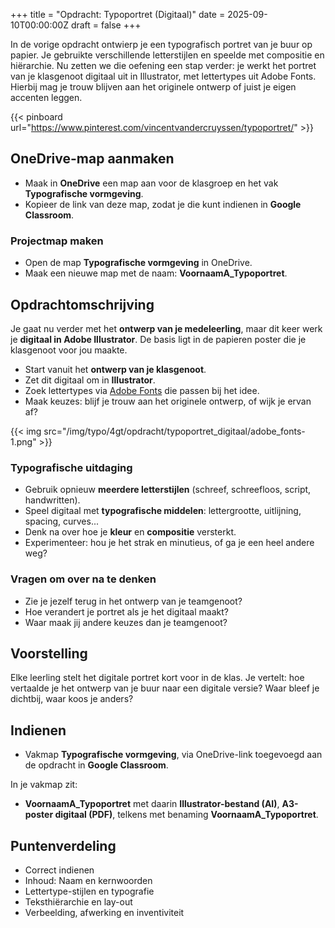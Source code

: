 +++
title = "Opdracht: Typoportret (Digitaal)"
date = 2025-09-10T00:00:00Z
draft = false
+++

In de vorige opdracht ontwierp je een typografisch portret van je buur op papier. Je gebruikte verschillende letterstijlen en speelde met compositie en hiërarchie. 
Nu zetten we die oefening een stap verder: je werkt het portret van je klasgenoot digitaal uit in Illustrator, met lettertypes uit Adobe Fonts. Hierbij mag je trouw blijven aan het originele ontwerp of juist je eigen accenten leggen. 

{{< pinboard url="https://www.pinterest.com/vincentvandercruyssen/typoportret/" >}}

## OneDrive-map aanmaken

- Maak in **OneDrive** een map aan voor de klasgroep en het vak **Typografische vormgeving**.
- Kopieer de link van deze map, zodat je die kunt indienen in **Google Classroom**. 

### Projectmap maken

- Open de map **Typografische vormgeving** in OneDrive. 
- Maak een nieuwe map met de naam: **VoornaamA_Typoportret**. 

## Opdrachtomschrijving

Je gaat nu verder met het **ontwerp van je medeleerling**, maar dit keer werk je **digitaal in Adobe Illustrator**. De basis ligt in de papieren poster die je klasgenoot voor jou maakte. 

- Start vanuit het **ontwerp van je klasgenoot**. 
- Zet dit digitaal om in **Illustrator**. 
- Zoek lettertypes via [Adobe Fonts](https://fonts.adobe.com/fonts) die passen bij het idee. 
- Maak keuzes: blijf je trouw aan het originele ontwerp, of wijk je ervan af? 

{{< img src="/img/typo/4gt/opdracht/typoportret_digitaal/adobe_fonts-1.png" >}}

### Typografische uitdaging

- Gebruik opnieuw **meerdere letterstijlen** (schreef, schreefloos, script, handwritten). 
- Speel digitaal met **typografische middelen**: lettergrootte, uitlijning, spacing, curves... 
- Denk na over hoe je **kleur** en **compositie** versterkt. 
- Experimenteer: hou je het strak en minutieus, of ga je een heel andere weg? 

### Vragen om over na te denken

- Zie je jezelf terug in het ontwerp van je teamgenoot? 
- Hoe verandert je portret als je het digitaal maakt? 
- Waar maak jij andere keuzes dan je teamgenoot? 

## Voorstelling

Elke leerling stelt het digitale portret kort voor in de klas. 
Je vertelt: hoe vertaalde je het ontwerp van je buur naar een digitale versie? Waar bleef je dichtbij, waar koos je anders? 

## Indienen

- Vakmap **Typografische vormgeving**, via OneDrive-link toegevoegd aan de opdracht in **Google Classroom**.

In je vakmap zit:

- **VoornaamA_Typoportret** met daarin **Illustrator-bestand (AI)**, **A3-poster digitaal (PDF)**, telkens met benaming **VoornaamA_Typoportret**.

## Puntenverdeling

- Correct indienen
- Inhoud: Naam en kernwoorden
- Lettertype-stijlen en typografie
- Teksthiërarchie en lay-out
- Verbeelding, afwerking en inventiviteit
